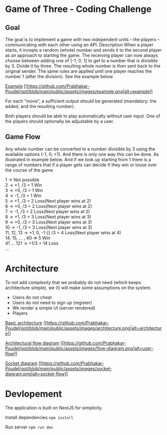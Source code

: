 # Game of Three - Coding Challenge

## Goal
The goal is to implement a game with two independent units – the players –
communicating with each other using an API.
Description
When a player starts, it incepts a random (whole) number and sends it to the second
player as an approach to starting the game.
The receiving player can now always choose between adding one of {-1, 0, 1} to get
to a number that is divisible by 3. Divide it by three. The resulting whole number is
then sent back to the original sender.
The same rules are applied until one player reaches the number 1 (after the division).
See the example below.

[Example](https://github.com/Prabhakar-Poudel/got/blob/main/public/assets/images/example.png)
[[https://github.com/Prabhakar-Poudel/got/blob/main/public/assets/images/example.png|alt=example]]

For each "move", a sufficient output should be generated (mandatory: the added, and
the resulting number).

Both players should be able to play automatically without user input. One of the players
should optionally be adjustable by a user.

## Game Flow
Any whole number can be converted to a number divisible by 3 using the available options (-1, 0, +1).
And there is only one way this can be done. As illustrated in example below. And if we look up starting from 1 there
is a range of numbers that if a player gets can decide if they win or loose over the course of the game

1 -> Not possible<br />
2 -> +1, /3 = 1 Win<br />
3 -> +0, /3 = 1 Win<br />
4 -> -1, /3 = 1 Win<br />
5 -> +1, /3 = 2 Loss(Next player wins at 2)<br />
6 -> +0, /3 = 2 Loss(Next player wins at 2)<br />
7 -> -1, /3 = 2 Loss(Next player wins at 2)<br />
8 -> +1, /3 = 3 Loss(Next player wins at 3)<br />
9 -> +0, /3 = 3 Loss(Next player wins at 3)<br />
10 -> -1, /3 = 3 Loss(Next player wins at 3)<br />
11, 12, 13 -> +1, 0, -1 {} /3 = 4 Loss(Next player wins at 4)<br />
14, 15, ... , 40 => 5 Win<br />
41 ... 121 -> +1/3 = 14 Loss<br />
...<br />

# Architecture

To not add complexity that we probably do not need (which keeps architecture simple), we (I) will make some assumptions on the system.
- Users do not cheat
- Users do not need to sign up (register)
- We render a simple UI (server rendered)
- Players


[Basic architecture](https://github.com/Prabhakar-Poudel/got/blob/main/public/assets/images/architecture.png)
[[https://github.com/Prabhakar-Poudel/got/blob/main/public/assets/images/architecture.png|alt=architecture]]



[Architectural flow diagram](https://github.com/Prabhakar-Poudel/got/blob/main/public/assets/images/flow-diagram.png)
[[https://github.com/Prabhakar-Poudel/got/blob/main/public/assets/images/flow-diagram.png|alt=user-flow]]



[Socket diagram](https://github.com/Prabhakar-Poudel/got/blob/main/public/assets/images/socket-diagram.png)
[[https://github.com/Prabhakar-Poudel/got/blob/main/public/assets/images/socket-diagram.png|alt=socket-flow]]

# Devlopement

The application is built on NestJS for simplicity.

Install dependencies
`npm install`

Run server
`npm run dev`
